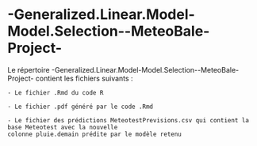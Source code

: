 # -Generalized.Linear.Model-Model.Selection--MeteoBale-Project-

Le répertoire -Generalized.Linear.Model-Model.Selection--MeteoBale-Project- contient les fichiers suivants : 
		
    - Le fichier .Rmd du code R 
		
    - Le fichier .pdf généré par le code .Rmd
  	
    - Le fichier des prédictions MeteotestPrevisions.csv qui contient la base Meteotest avec la nouvelle 
    colonne pluie.demain prédite par le modèle retenu
		
